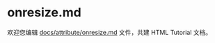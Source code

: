 onresize.md
===

欢迎您编辑 <a target="__blank" href="https://github.com/jaywcjlove/html-tutorial/blob/main/docs/attribute/onresize.md">docs/attribute/onresize.md</a> 文件，共建 HTML Tutorial 文档。
